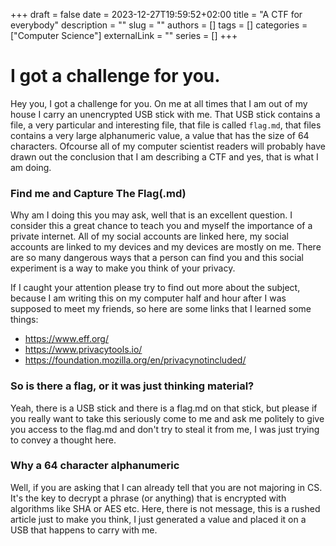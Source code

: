 +++ 
draft = false
date = 2023-12-27T19:59:52+02:00
title = "A CTF for everybody"
description = ""
slug = ""
authors = []
tags = []
categories = ["Computer Science"]
externalLink = ""
series = []
+++
# I got a challenge for you. 
Hey you, I got a challenge for you. On me at all times that I am out of my house I carry an unencrypted USB stick with me. That USB stick contains a file, a very particular and interesting file, that file is called `flag.md`, that files contains a very large alphanumeric value, a value that has the size of 64 characters. Ofcourse all of my computer scientist readers will probably have drawn out the conclusion that I am describing a CTF and yes, that is what I am doing. 

### Find me and Capture The Flag(.md)

Why am I doing this you may ask, well that is an excellent question. I consider this a great chance to teach you and myself the importance of a private internet. All of my social accounts are linked here, my social accounts are linked to my devices and my devices are mostly on me. There are so many dangerous ways that a person can find you and this social experiment is a way to make you think of your privacy.

If I caught your attention please try to find out more about the subject, because I am writing this on my computer half and hour after I was supposed to meet my friends, so here are some links that I learned some things: 
- https://www.eff.org/
- https://www.privacytools.io/
- https://foundation.mozilla.org/en/privacynotincluded/

### So is there a flag, or it was just thinking material? 
Yeah, there is a USB stick and there is a flag.md on that stick, but please if you really want to take this seriously come to me and ask me politely to give you access to the flag.md and don't try to steal it from me, I was just trying to convey a thought here.

### Why a 64 character alphanumeric
Well, if you are asking that I can already tell that you are not majoring in CS. It's the key to decrypt a phrase (or anything) that is encrypted with algorithms like SHA or AES etc. Here, there is not message, this is a rushed article just to make you think, I just generated a value and placed it on a USB that happens to carry with me. 
